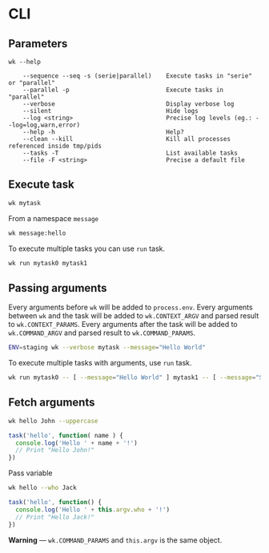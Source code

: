 # CLI

## Parameters

```
wk --help

    --sequence --seq -s (serie|parallel)    Execute tasks in "serie" or "parallel"
    --parallel -p                           Execute tasks in "parallel"
    --verbose                               Display verbose log
    --silent                                Hide logs
    --log <string>                          Precise log levels (eg.: --log=log,warn,error)
    --help -h                               Help?
    --clean --kill                          Kill all processes referenced inside tmp/pids
    --tasks -T                              List available tasks
    --file -F <string>                      Precise a default file
```

## Execute task

```sh
wk mytask
```

From a namespace `message`

```sh
wk message:hello
```

To execute multiple tasks you can use `run` task.

```sh
wk run mytask0 mytask1
```

## Passing arguments

Every arguments before `wk` will be added to `process.env`.
Every arguments between `wk` and the task will be added to `wk.CONTEXT_ARGV` and parsed result to `wk.CONTEXT_PARAMS`.
Every arguments after the task will be added to `wk.COMMAND_ARGV` and parsed result to `wk.COMMAND_PARAMS`.

```sh
ENV=staging wk --verbose mytask --message="Hello World"
```

To execute multiple tasks with arguments, use `run` task.

```sh
wk run mytask0 -- [ --message="Hello World" ] mytask1 -- [ --message="Surprise" ]
```

## Fetch arguments

```sh
wk hello John --uppercase
```

```js
task('hello', function( name ) {
  console.log('Hello ' + name + '!')
  // Print "Hello John!"
})
```

Pass variable

```sh
wk hello --who Jack
```

```js
task('hello', function() {
  console.log('Hello ' + this.argv.who + '!')
  // Print "Hello Jack!"
})
```

**Warning** — `wk.COMMAND_PARAMS` and `this.argv` is the same object.